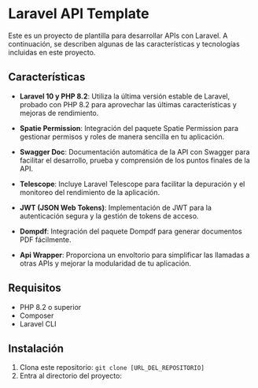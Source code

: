 # Laravel API Template

Este es un proyecto de plantilla para desarrollar APIs con Laravel. A continuación, se describen algunas de las características y tecnologías incluidas en este proyecto.

## Características

- **Laravel 10 y PHP 8.2**: Utiliza la última versión estable de Laravel, probado con PHP 8.2 para aprovechar las últimas características y mejoras de rendimiento.

- **Spatie Permission**: Integración del paquete Spatie Permission para gestionar permisos y roles de manera sencilla en tu aplicación.

- **Swagger Doc**: Documentación automática de la API con Swagger para facilitar el desarrollo, prueba y comprensión de los puntos finales de la API.

- **Telescope**: Incluye Laravel Telescope para facilitar la depuración y el monitoreo del rendimiento de la aplicación.

- **JWT (JSON Web Tokens)**: Implementación de JWT para la autenticación segura y la gestión de tokens de acceso.

- **Dompdf**: Integración del paquete Dompdf para generar documentos PDF fácilmente.

- **Api Wrapper**: Proporciona un envoltorio para simplificar las llamadas a otras APIs y mejorar la modularidad de tu aplicación.

## Requisitos

- PHP 8.2 o superior
- Composer
- Laravel CLI

## Instalación

1. Clona este repositorio: `git clone [URL_DEL_REPOSITORIO]`
2. Entra al directorio del proyecto:
